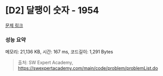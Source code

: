 # [D2] 달팽이 숫자 - 1954 

[문제 링크](https://swexpertacademy.com/main/code/problem/problemDetail.do?contestProbId=AV5PobmqAPoDFAUq) 

### 성능 요약

메모리: 21,136 KB, 시간: 167 ms, 코드길이: 1,291 Bytes



> 출처: SW Expert Academy, https://swexpertacademy.com/main/code/problem/problemList.do